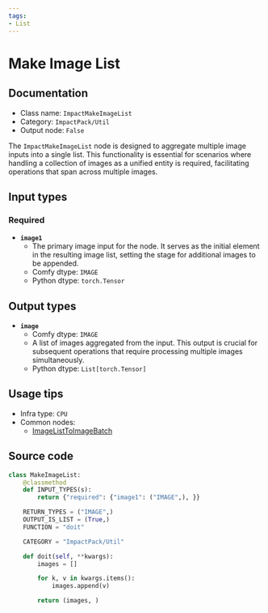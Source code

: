 ```yaml
---
tags:
- List
---
```


# Make Image List
## Documentation
- Class name: `ImpactMakeImageList`
- Category: `ImpactPack/Util`
- Output node: `False`

The `ImpactMakeImageList` node is designed to aggregate multiple image inputs into a single list. This functionality is essential for scenarios where handling a collection of images as a unified entity is required, facilitating operations that span across multiple images.
## Input types
### Required
- **`image1`**
    - The primary image input for the node. It serves as the initial element in the resulting image list, setting the stage for additional images to be appended.
    - Comfy dtype: `IMAGE`
    - Python dtype: `torch.Tensor`
## Output types
- **`image`**
    - Comfy dtype: `IMAGE`
    - A list of images aggregated from the input. This output is crucial for subsequent operations that require processing multiple images simultaneously.
    - Python dtype: `List[torch.Tensor]`
## Usage tips
- Infra type: `CPU`
- Common nodes:
    - [ImageListToImageBatch](../../ComfyUI-Impact-Pack/Nodes/ImageListToImageBatch.md)



## Source code
```python
class MakeImageList:
    @classmethod
    def INPUT_TYPES(s):
        return {"required": {"image1": ("IMAGE",), }}

    RETURN_TYPES = ("IMAGE",)
    OUTPUT_IS_LIST = (True,)
    FUNCTION = "doit"

    CATEGORY = "ImpactPack/Util"

    def doit(self, **kwargs):
        images = []

        for k, v in kwargs.items():
            images.append(v)

        return (images, )

```
